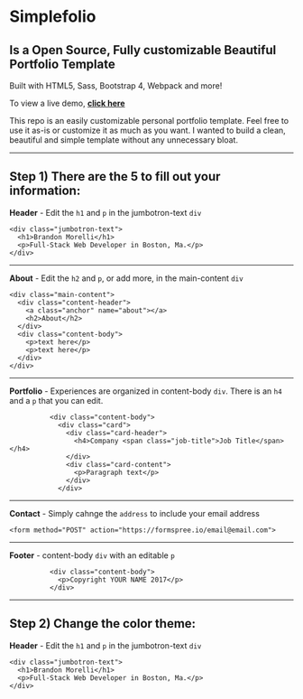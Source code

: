 # Simplefolio
## Is a Open Source, Fully customizable Beautiful Portfolio Template
Built with HTML5, Sass, Bootstrap 4, Webpack and more!

To view a live demo, **[click here](https://simplefolio.netlify.com/)**

This repo is an easily customizable personal portfolio template. Feel free to use it as-is or customize it as much as you want. I wanted to build a clean, beautiful and simple template without any unnecessary bloat.

---

Step 1) There are the 5 to fill out your information:
---

**Header** - Edit the `h1` and `p` in the jumbotron-text `div`
```
<div class="jumbotron-text">
  <h1>Brandon Morelli</h1>
  <p>Full-Stack Web Developer in Boston, Ma.</p>
</div>
```
---
**About** - Edit the `h2` and `p`, or add more, in the main-content `div`
```
<div class="main-content">
  <div class="content-header">
    <a class="anchor" name="about"></a>
    <h2>About</h2>
  </div>
  <div class="content-body">
    <p>text here</p>
    <p>text here</p>
  </div>
</div>
```
---
**Portfolio** - Experiences are organized in content-body `div`. There is an `h4` and a `p` that you can edit.
```
          <div class="content-body">
            <div class="card">
              <div class="card-header">
                <h4>Company <span class="job-title">Job Title</span></h4>
              </div>
              <div class="card-content">
                <p>Paragraph text</p>
              </div>
            </div>
```
---
**Contact** - Simply cahnge the `address` to include your email address
```
<form method="POST" action="https://formspree.io/email@email.com">
```
---
**Footer** - content-body `div` with an editable `p`
```
          <div class="content-body">
            <p>Copyright YOUR NAME 2017</p>
          </div>
```
---

Step 2) Change the color theme:
---

**Header** - Edit the `h1` and `p` in the jumbotron-text `div`
```
<div class="jumbotron-text">
  <h1>Brandon Morelli</h1>
  <p>Full-Stack Web Developer in Boston, Ma.</p>
</div>
```
